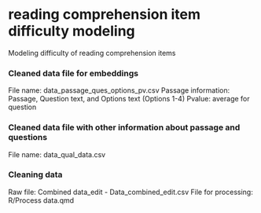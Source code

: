 # reading comprehension item difficulty modeling
Modeling difficulty of reading comprehension items
### Cleaned data file for embeddings 
File name: data_passage_ques_options_pv.csv
Passage information: Passage, Question text, and Options text (Options 1-4)
Pvalue: average for question

### Cleaned data file with other information about passage and questions
File name: data_qual_data.csv


### Cleaning data
Raw file: Combined data_edit - Data_combined_edit.csv
File for processing: R/Process data.qmd
